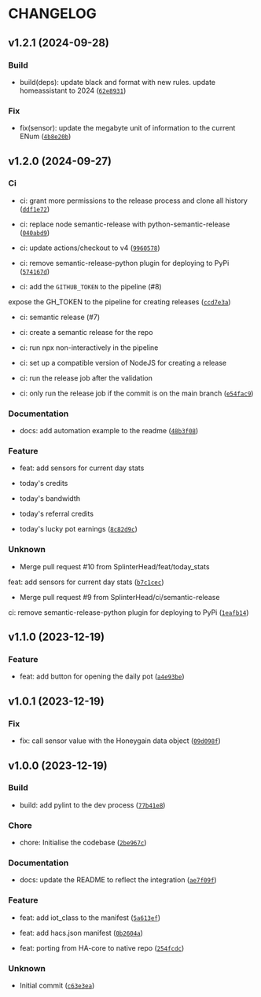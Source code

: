 # CHANGELOG

## v1.2.1 (2024-09-28)

### Build

* build(deps): update black and format with new rules. update homeassistant to 2024 ([`62e8931`](https://github.com/SplinterHead/ha-honeygain/commit/62e893179f28ac0f911cf718df5633822f527e9b))

### Fix

* fix(sensor): update the megabyte unit of information to the current ENum ([`4b8e20b`](https://github.com/SplinterHead/ha-honeygain/commit/4b8e20b8a44086ff4751f5da8f7d937de0b54d52))

## v1.2.0 (2024-09-27)

### Ci

* ci: grant more permissions to the release process and clone all history ([`ddf1e72`](https://github.com/SplinterHead/ha-honeygain/commit/ddf1e723a7ede35c38b78d4611895e0c815efe2e))

* ci: replace node semantic-release with python-semantic-release ([`040abd9`](https://github.com/SplinterHead/ha-honeygain/commit/040abd9bcb9db13f1b6ef7c422b937a4608c7bef))

* ci: update actions/checkout to v4 ([`9960578`](https://github.com/SplinterHead/ha-honeygain/commit/9960578150ec09de5e5d04f6ee8f6aa39e3dfe62))

* ci: remove semantic-release-python plugin for deploying to PyPi ([`574167d`](https://github.com/SplinterHead/ha-honeygain/commit/574167d1b5a7abd30557f65f2e420bdb3447952f))

* ci: add the `GITHUB_TOKEN` to the pipeline (#8)

expose the GH_TOKEN to the pipeline for creating releases ([`ccd7e3a`](https://github.com/SplinterHead/ha-honeygain/commit/ccd7e3aa45c399510692120f58b72f93192642d4))

* ci: semantic release (#7)

* ci: create a semantic release for the repo
* ci: run npx non-interactively in the pipeline
* ci: set up a compatible version of NodeJS for creating a release
* ci: run the release job after the validation
* ci: only run the release job if the commit is on the main branch ([`e54fac9`](https://github.com/SplinterHead/ha-honeygain/commit/e54fac923cbe4e31e180cb341738ee95c8faef75))

### Documentation

* docs: add automation example to the readme ([`48b3f08`](https://github.com/SplinterHead/ha-honeygain/commit/48b3f081481f623a8e24a76461dccd10782bf906))

### Feature

* feat: add sensors for current day stats

* today&#39;s credits
* today&#39;s bandwidth
* today&#39;s referral credits
* today&#39;s lucky pot earnings ([`8c82d9c`](https://github.com/SplinterHead/ha-honeygain/commit/8c82d9cfa083eae61a24c0c8ddf5a9e5f1b9da2c))

### Unknown

* Merge pull request #10 from SplinterHead/feat/today_stats

feat: add sensors for current day stats ([`b7c1cec`](https://github.com/SplinterHead/ha-honeygain/commit/b7c1cec29c8a0debe46d6e3c58f84b94eb812042))

* Merge pull request #9 from SplinterHead/ci/semantic-release

ci: remove semantic-release-python plugin for deploying to PyPi ([`1eafb14`](https://github.com/SplinterHead/ha-honeygain/commit/1eafb14a2589b40cec933bf749625f2f8f4c186a))

## v1.1.0 (2023-12-19)

### Feature

* feat: add button for opening the daily pot ([`a4e93be`](https://github.com/SplinterHead/ha-honeygain/commit/a4e93be06dc77a3dec115eb3bd00717a21d756f7))

## v1.0.1 (2023-12-19)

### Fix

* fix: call sensor value with the Honeygain data object ([`09d098f`](https://github.com/SplinterHead/ha-honeygain/commit/09d098f0a7e080720a6a9e622d1abd790189dfac))

## v1.0.0 (2023-12-19)

### Build

* build: add pylint to the dev process ([`77b41e8`](https://github.com/SplinterHead/ha-honeygain/commit/77b41e8a1d5e57cf723cb7ef13a73840e861cf51))

### Chore

* chore: Initialise the codebase ([`2be967c`](https://github.com/SplinterHead/ha-honeygain/commit/2be967c275193abe75aec823bb3ca727ed3c650f))

### Documentation

* docs: update the README to reflect the integration ([`ae7f09f`](https://github.com/SplinterHead/ha-honeygain/commit/ae7f09ff92c279667195786b4fdda6665061a487))

### Feature

* feat: add iot_class to the manifest ([`5a613ef`](https://github.com/SplinterHead/ha-honeygain/commit/5a613efc30b7c2c932ae673c5504ae9df65824e6))

* feat: add hacs.json manifest ([`0b2604a`](https://github.com/SplinterHead/ha-honeygain/commit/0b2604afcda79d51ae5471444538e955fd719224))

* feat: porting from HA-core to native repo ([`254fcdc`](https://github.com/SplinterHead/ha-honeygain/commit/254fcdcedc007cca48c12afe668d8c76e18eed99))

### Unknown

* Initial commit ([`c63e3ea`](https://github.com/SplinterHead/ha-honeygain/commit/c63e3ea192c3b234fa754985a71645dd522702ed))
